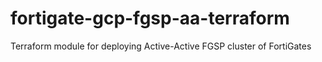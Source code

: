 # fortigate-gcp-fgsp-aa-terraform
Terraform module for deploying Active-Active FGSP cluster of FortiGates
